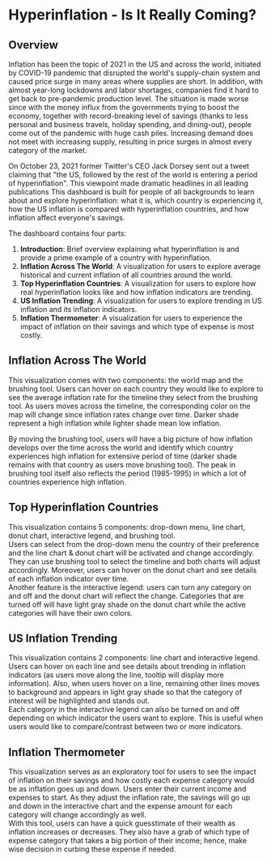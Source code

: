 <h1> Hyperinflation - Is It Really Coming?  </h1>
<h2>Overview</h2>
Inflation has been the topic of 2021 in the US and across the world, initiated by COVID-19 pandemic that
disrupted the world's supply-chain system and caused price surge in many areas where supplies are short. In addition,
with almost year-long lockdowns and labor shortages, companies find it hard to get back to pre-pandemic production level.
The situation is made worse since with the money influx from the governments trying to boost the economy, together with record-breaking
level of savings (thanks to less personal and business travels, holiday spending, and dining-out),
people come out of the pandemic with huge cash piles. Increasing demand does not meet with increasing supply,
resulting in price surges in almost every category of the market.

On October 23, 2021 former Twitter's CEO Jack Dorsey sent out a tweet claiming that "the US, followed by the rest of the world 
is entering a period of hyperinflation". This viewpoint made dramatic headlines in all leading publications This dashboard is built 
for people of all backgrounds to learn about and explore hyperinflation: what it is, which country is experiencing it, 
how the US inflation is compared with hyperinflation countries, and how inflation affect everyone's savings.

The dashboard contains four parts:
1. <b>Introduction</b>: Brief overview explaining what hyperinflation is and provide a prime example of a country with hyperinflation. 
2. <b>Inflation Across The World</b>: A visualization for users to explore average historical and current inflation of all countries around the world.
3. <b>Top Hyperinflation Countries</b>: A visualization for users to explore how real hyperinflation looks like and how inflation indicators are trending.
4. <b>US Inflation Trending</b>: A visualization for users to explore trending in US inflation and its inflation indicators.
5. <b>Inflation Thermometer</b>: A visualization for users to experience the impact of inflation on their savings and which type of expense is most costly.

<h2>Inflation Across The World</h2>
This visualization comes with two components: the world map and the brushing tool. Users can hover on each country they would like
to explore to see the average inflation rate for the timeline they select from the brushing tool. As users moves across the timeline,
the corresponding color on the map will change since inflation rates change over time. Darker shade represent a high inflation while
lighter shade mean low inflation.
<br>

By moving the brushing tool, users will have a big picture of how inflation develops over the time 
across the world and identify which country experiences high inflation for extensive period of time (darker shade remains with that country 
as users move brushing tool). The peak in brushing tool itself also reflects the period (1985-1995) in which a lot of countries experience
high inflation.

<h2>Top Hyperinflation Countries</h2>
This visualization contains 5 components: drop-down menu, line chart, donut chart, interactive legend, and brushing tool.
<br>
Users can select from the drop-down menu the country of their preference and the line chart & donut chart will be activated and change
accordingly. They can use brushing tool to select the timeline and both charts  will adjust accordingly. Moreover, users can hover on
the donut chart and see details of each inflation indicator over time.
<br>
Another feature is the interactive legend: users can turn any category on and off and the donut chart will reflect the change. 
Categories that are turned off will have light gray shade on the donut chart while the active categories will have their own colors.

<h2>US Inflation Trending</h2>
This visualization contains 2 components: line chart and interactive legend. Users can hover on each line and see details about
trending in inflation indicators (as users move along the line, tooltip will display more information). Also, when users hover
on a line, remaining other lines moves to background and appears in light gray shade so that the category of interest will be highlighted
and stands out.
<br>
Each category in the interactive legend can also be turned on and off depending on which indicator the users want to explore.
This is useful when users would like to compare/contrast between two or more indicators.

<h2>Inflation Thermometer</h2>
This visualization serves as an exploratory tool for users to see the impact of inflation on their savings and how costly each
expense category would be as inflation goes up and down. Users enter their current income and expenses to start. As they adjust
the inflation rate, the savings will go up and down in the interactive chart and the expense amount for each category will change accordingly
as well.
<br>
With this tool, users can have a quick guesstimate of their wealth as inflation increases or decreases. They also have a 
grab of which type of expense category that takes a big portion of their income; hence, make wise decision in curbing these expense if needed.